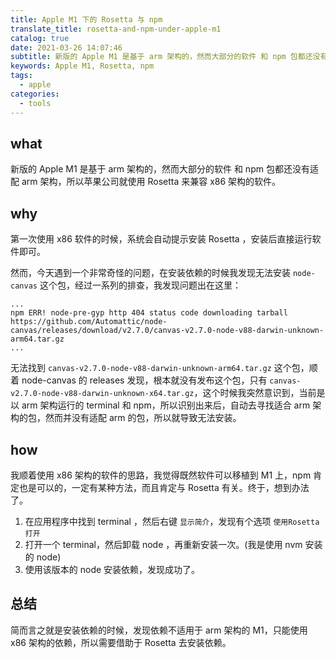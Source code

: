 ```yaml
---
title: Apple M1 下的 Rosetta 与 npm
translate_title: rosetta-and-npm-under-apple-m1
catalog: true
date: 2021-03-26 14:07:46
subtitle: 新版的 Apple M1 是基于 arm 架构的，然而大部分的软件 和 npm 包都还没有适配 arm 架构，所以苹果公司就使用 Rosetta 来兼容 x86 架构的软件
keywords: Apple M1, Rosetta, npm
tags:
  - apple
categories:
  - tools
---
```


## what

新版的 Apple M1 是基于 arm 架构的，然而大部分的软件 和 npm 包都还没有适配 arm 架构，所以苹果公司就使用 Rosetta 来兼容 x86 架构的软件。

## why

第一次使用 x86 软件的时候，系统会自动提示安装 Rosetta ，安装后直接运行软件即可。

然而，今天遇到一个非常奇怪的问题，在安装依赖的时候我发现无法安装 `node-canvas` 这个包，经过一系列的排查，我发现问题出在这里：

```shell
...
npm ERR! node-pre-gyp http 404 status code downloading tarball https://github.com/Automattic/node-canvas/releases/download/v2.7.0/canvas-v2.7.0-node-v88-darwin-unknown-arm64.tar.gz
...
```

无法找到 `canvas-v2.7.0-node-v88-darwin-unknown-arm64.tar.gz` 这个包，顺着 node-canvas 的 releases 发现，根本就没有发布这个包，只有 `canvas-v2.7.0-node-v88-darwin-unknown-x64.tar.gz`，这个时候我突然意识到，当前是以 arm 架构运行的 terminal 和 npm，所以识别出来后，自动去寻找适合 arm 架构的包，然而并没有适配 arm 的包，所以就导致无法安装。

## how

我顺着使用 x86 架构的软件的思路，我觉得既然软件可以移植到 M1 上，npm 肯定也是可以的，一定有某种方法，而且肯定与 Rosetta 有关。终于，想到办法了。

1. 在应用程序中找到 terminal ，然后右键 `显示简介`，发现有个选项 `使用Rosetta打开`
2. 打开一个 terminal，然后卸载 node ，再重新安装一次。(我是使用 nvm 安装的 node)
3. 使用该版本的 node 安装依赖，发现成功了。


## 总结

简而言之就是安装依赖的时候，发现依赖不适用于 arm 架构的 M1，只能使用 x86 架构的依赖，所以需要借助于 Rosetta 去安装依赖。
